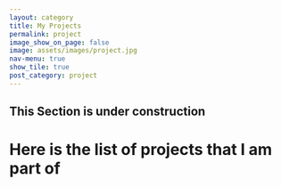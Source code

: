 ```yaml
---
layout: category
title: My Projects
permalink: project
image_show_on_page: false
image: assets/images/project.jpg
nav-menu: true
show_tile: true
post_category: project
---
```

<h2> This Section is under construction</h2>
<h1>Here is the list of projects that I am part of</h1>
